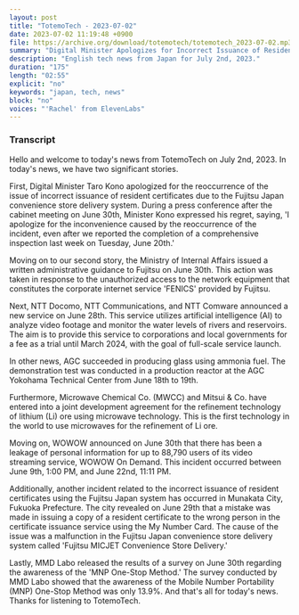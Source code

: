 ```yaml
---
layout: post
title: "TotemoTech - 2023-07-02"
date: 2023-07-02 11:19:48 +0900
file: https://archive.org/download/totemotech/totemotech_2023-07-02.mp3
summary: "Digital Minister Apologizes for Incorrect Issuance of Resident Certificates and Ministry of Internal Affairs Gives Administrative Guidance to Fujitsu, & more…"
description: "English tech news from Japan for July 2nd, 2023."
duration: "175"
length: "02:55"
explicit: "no"
keywords: "japan, tech, news"
block: "no"
voices: "'Rachel' from ElevenLabs"
---
```


### Transcript

Hello and welcome to today's news from TotemoTech on July 2nd, 2023. In today's news, we have two significant stories.

First, Digital Minister Taro Kono apologized for the reoccurrence of the issue of incorrect issuance of resident certificates due to the Fujitsu Japan convenience store delivery system. During a press conference after the cabinet meeting on June 30th, Minister Kono expressed his regret, saying, 'I apologize for the inconvenience caused by the reoccurrence of the incident, even after we reported the completion of a comprehensive inspection last week on Tuesday, June 20th.'

Moving on to our second story, the Ministry of Internal Affairs issued a written administrative guidance to Fujitsu on June 30th. This action was taken in response to the unauthorized access to the network equipment that constitutes the corporate internet service 'FENICS' provided by Fujitsu.

Next, NTT Docomo, NTT Communications, and NTT Comware announced a new service on June 28th. This service utilizes artificial intelligence (AI) to analyze video footage and monitor the water levels of rivers and reservoirs. The aim is to provide this service to corporations and local governments for a fee as a trial until March 2024, with the goal of full-scale service launch.

In other news, AGC succeeded in producing glass using ammonia fuel. The demonstration test was conducted in a production reactor at the AGC Yokohama Technical Center from June 18th to 19th.

Furthermore, Microwave Chemical Co. (MWCC) and Mitsui & Co. have entered into a joint development agreement for the refinement technology of lithium (Li) ore using microwave technology. This is the first technology in the world to use microwaves for the refinement of Li ore.

Moving on, WOWOW announced on June 30th that there has been a leakage of personal information for up to 88,790 users of its video streaming service, WOWOW On Demand. This incident occurred between June 9th, 1:00 PM, and June 22nd, 11:11 PM.

Additionally, another incident related to the incorrect issuance of resident certificates using the Fujitsu Japan system has occurred in Munakata City, Fukuoka Prefecture. The city revealed on June 29th that a mistake was made in issuing a copy of a resident certificate to the wrong person in the certificate issuance service using the My Number Card. The cause of the issue was a malfunction in the Fujitsu Japan convenience store delivery system called 'Fujitsu MICJET Convenience Store Delivery.'

Lastly, MMD Labo released the results of a survey on June 30th regarding the awareness of the 'MNP One-Stop Method.' The survey conducted by MMD Labo showed that the awareness of the Mobile Number Portability (MNP) One-Stop Method was only 13.9%.   And that's all for today's news. Thanks for listening to TotemoTech.

